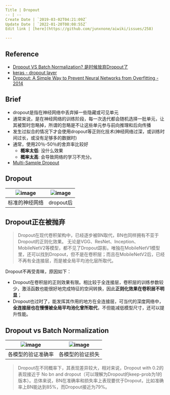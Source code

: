 ```yaml
---
Title | Dropout
-- | --
Create Date | `2019-03-02T04:21:09Z`
Update Date | `2022-01-20T08:08:55Z`
Edit link | [here](https://github.com/junxnone/aiwiki/issues/258)

---
```

## Reference

- [ Dropout VS Batch Normalization? 是时候放弃Dropout了](http://www.cnblogs.com/hutao722/p/9946047.html)
- [keras - dropout layer](https://keras.io/zh/layers/core/#dropout)
- [Dropout: A Simple Way to Prevent Neural Networks from Overfitting - 2014](http://www.jmlr.org/papers/volume15/srivastava14a/srivastava14a.pdf)

## Brief
- dropout是指在神经网络中丢弃掉一些隐藏或可见单元
- 通常来说，是在神经网络的训练阶段，每一次迭代都会随机选择一批单元，让其被暂时忽略掉，所谓的忽略是不让这些单元参与前向推理和后向传播
- 发生过拟合的情况下才会使用dropout等正则化技术(神经网络过深，或训练时间过长，或没有足够多的数据时)
- 通常，使用20％-50％的舍弃率比较好
  - **概率太低**: 没什么效果
  - **概率太高**: 会导致网络的学习不充分。
- [Multi-Sample Dropout](/Multi_Sample_Dropout)

## Dropout

![image](https://user-images.githubusercontent.com/2216970/53677074-412a9d80-3ce5-11e9-92b1-35ef4559f85f.png) | ![image](https://user-images.githubusercontent.com/2216970/53677075-438cf780-3ce5-11e9-995e-1b1331729120.png) 
-- | --
标准的神经网络 | dropout后


## Dropout正在被抛弃
> Dropout在现代卷积架构中，已经逐步被BN取代，BN也同样拥有不亚于Dropout的正则化效果。
无论是VGG、ResNet、Inception、MobileNetV2等模型，都不见了Dropout踪影。唯独在MobileNetV1模型里，还可以找到Dropout，但不是在卷积层；而且在MobileNetV2后，已经不再有全连接层，而是被全局平均池化层所取代。

Dropout不再受青睐，原因如下：
- Dropout在卷积层的正则效果有限。相比较于全连接层，卷积层的训练参数较少，激活函数也能很好地完成特征的空间转换，因此**正则化效果在卷积层不明显**；
- Dropout也过时了，能发挥其作用的地方在全连接层，可当代的深度网络中，**全连接层也在慢慢被全局平均池化曾所取代**，不但能减低模型尺寸，还可以提升性能。


## Dropout vs Batch Normalization

![image](https://user-images.githubusercontent.com/2216970/53677173-a763f000-3ce6-11e9-8e4d-4c2b8d52c589.png) | ![image](https://user-images.githubusercontent.com/2216970/53677174-ab900d80-3ce6-11e9-8771-d41cef7d9f31.png)
-- | --
各模型的验证准确率 | 各模型的验证损失

> Dropout在不同概率下，其表现差异较大，相对来说，Dropout with 0.2的表现接近于 No bn and dropout（可以理解为Dropout的keep-prob为1的版本）。总体来说，BN在准确率和损失率上表现要优于Dropout，比如准确率上BN能达到85%，而Dropout接近为79%。



